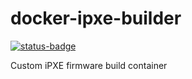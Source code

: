 # docker-ipxe-builder
[![status-badge](https://build02.sotolar.net/api/badges/10/status.svg)](https://build02.sotolar.net/repos/10)

Custom iPXE firmware build container
